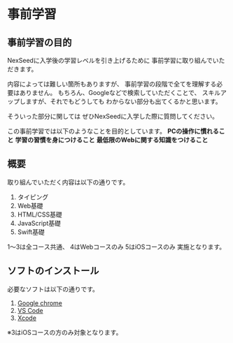 # 事前学習

## 事前学習の目的
NexSeedに入学後の学習レベルを引き上げるために
事前学習に取り組んでいただきます。

内容によっては難しい箇所もありますが、
事前学習の段階で全てを理解する必要はありません。
もちろん、Googleなどで検索していただくことで、
スキルアップしますが、それでもどうしても
わからない部分も出てくるかと思います。

そういった部分に関しては
ぜひNexSeedに入学した際に質問してください。

この事前学習では以下のようなことを目的としています。
**PCの操作に慣れること**
**学習の習慣を身につけること**
**最低限のWebに関する知識をつけること**


## 概要
取り組んでいただく内容は以下の通りです。
1. タイピング
2. Web基礎
3. HTML/CSS基礎
4. JavaScript基礎
5. Swift基礎

1〜3は全コース共通、
4はWebコースのみ
5はiOSコースのみ
実施となります。

## ソフトのインストール
必要なソフトは以下の通りです。
1. [Google chrome](https://www.google.co.jp/chrome/index.html)
2. [VS Code](https://code.visualstudio.com/)
3. [Xcode](https://itunes.apple.com/jp/app/xcode/id49779983)

※3はiOSコースの方のみ対象となります。